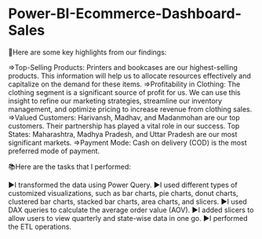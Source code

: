 # Power-BI-Ecommerce-Dashboard-Sales



🔑Here are some key highlights from our findings:

⇒Top-Selling Products: Printers and bookcases are our highest-selling products. This information will help us to allocate resources effectively and capitalize on the demand for these items.
⇒Profitability in Clothing: The clothing segment is a significant source of profit for us. We can use this insight to refine our marketing strategies, streamline our inventory management, and optimize pricing to increase revenue from clothing sales.
⇒Valued Customers: Harivansh, Madhav, and Madanmohan are our top customers. Their partnership has played a vital role in our success.
Top States: Maharashtra, Madhya Pradesh, and Uttar Pradesh are our most significant markets.
⇒Payment Mode: Cash on delivery (COD) is the most preferred mode of payment.

📚Here are the tasks that I performed:

▶I transformed the data using Power Query.
▶I used different types of customized visualizations, such as bar charts, pie charts, donut charts, clustered bar charts, stacked bar charts, area charts, and slicers.
▶I used DAX queries to calculate the average order value (AOV).
▶I added slicers to allow users to view quarterly and state-wise data in one go.
▶I performed the ETL operations.
